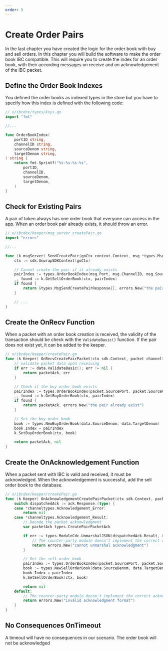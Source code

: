 ```yaml
---
order: 5
---
```


# Create Order Pairs

In the last chapter you have created the logic for the order book with buy and sell orders.
In this chapter you will build the software to make the order book IBC compatible.
This will require you to create the index for an order book, with their according messages on receive and on acknowledgement of the IBC packet.

## Define the Order Book Indexes

You defined the order books as indexed types in the store but you have to specify how this index is defined with the following code:

```go
// x/ibcdex/types/keys.go
import "fmt"

//...

func OrderBookIndex(
	portID string,
	channelID string,
	sourceDenom string,
	targetDenom string,
) string {
	return fmt.Sprintf("%s-%s-%s-%s",
		portID,
		channelID,
		sourceDenom,
		targetDenom,
	)
}

```

## Check for Existing Pairs

A pair of token always has one order book that everyone can access in the app.
When an order book pair already exists, it should throw an error.

```go
// x/ibcdex/keeper/msg_server_createPair.go
import "errors"

//...

func (k msgServer) SendCreatePair(goCtx context.Context, msg *types.MsgSendCreatePair) (*types.MsgSendCreatePairResponse, error) {
	ctx := sdk.UnwrapSDKContext(goCtx)

	// Cannot create the pair if it already exists
	pairIndex := types.OrderBookIndex(msg.Port, msg.ChannelID, msg.SourceDenom, msg.TargetDenom)
	_, found := k.GetSellOrderBook(ctx, pairIndex)
	if found {
		return &types.MsgSendCreatePairResponse{}, errors.New("the pair already exist")
	}

	// ...
}
```

## Create the OnRecv Function

When a packet with an order book creation is received, the validity of the transaction should be check with the `ValidateBasic()` function.
If the pair does not exist yet, it can be added to the keeper.

```go
// x/ibcdex/keeper/createPair.go
func (k Keeper) OnRecvCreatePairPacket(ctx sdk.Context, packet channeltypes.Packet, data types.CreatePairPacketData) (packetAck types.CreatePairPacketAck, err error) {
	// validate packet data upon receiving
	if err := data.ValidateBasic(); err != nil {
		return packetAck, err
	}

	// Check if the buy order book exists
	pairIndex := types.OrderBookIndex(packet.SourcePort, packet.SourceChannel, data.SourceDenom, data.TargetDenom)
	_, found := k.GetBuyOrderBook(ctx, pairIndex)
	if found {
		return packetAck, errors.New("the pair already exist")
	}

	// Set the buy order book
	book := types.NewBuyOrderBook(data.SourceDenom, data.TargetDenom)
	book.Index = pairIndex
	k.SetBuyOrderBook(ctx, book)

	return packetAck, nil
}
```

## Create the OnAcknowledgement Function

When a packet sent with IBC is valid and received, it must be acknowledged.
When the acknowledgement is successful, add the sell order book to the database.

```go
// x/ibcdex/keeper/createPair.go
func (k Keeper) OnAcknowledgementCreatePairPacket(ctx sdk.Context, packet channeltypes.Packet, data types.CreatePairPacketData, ack channeltypes.Acknowledgement) error {
	switch dispatchedAck := ack.Response.(type) {
	case *channeltypes.Acknowledgement_Error:
		return nil
	case *channeltypes.Acknowledgement_Result:
		// Decode the packet acknowledgment
		var packetAck types.CreatePairPacketAck

		if err := types.ModuleCdc.UnmarshalJSON(dispatchedAck.Result, &packetAck); err != nil {
			// The counter-party module doesn't implement the correct acknowledgment format
			return errors.New("cannot unmarshal acknowledgment")
		}

		// Set the sell order book
		pairIndex := types.OrderBookIndex(packet.SourcePort, packet.SourceChannel, data.SourceDenom, data.TargetDenom)
		book := types.NewSellOrderBook(data.SourceDenom, data.TargetDenom)
		book.Index = pairIndex
		k.SetSellOrderBook(ctx, book)

		return nil
	default:
		// The counter-party module doesn't implement the correct acknowledgment format
		return errors.New("invalid acknowledgment format")
	}
}
```

## No Consequences OnTimeout

A timeout will have no consequences in our scenario. The order book will not be acknowledged 